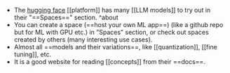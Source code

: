 - The [hugging face](https://huggingface.co/) [[platform]] has many [[LLM models]] to try out in their "==Spaces==" section. ^about
- You can create a space (==host your own ML app==) (like a github repo but for ML with GPU etc.) in "Spaces" section, or check out spaces created by others (many interesting use cases).
- Almost all ==models and their variations==, like [[quantization]], [[fine tuning]], etc.
- It is a good website for reading [[concepts]] from their ==docs==.



